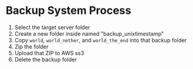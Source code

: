 # Backup System Process
1. Select the target server folder
2. Create a new folder inside named "backup_unixtimestamp"
3. Copy `world`, `world_nether`, and `world_the_end` into that backup folder
4. Zip the folder
5. Upload that ZIP to AWS ss3
6. Delete the backup folder